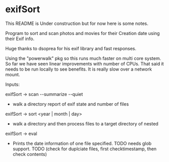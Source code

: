 # exifSort

This README is Under construction but for now here is some notes.

Program to sort and scan photos and movies for their Creation date using their Exif info.

Huge thanks to dsoprea for his exif library and fast responses.

Using the "powerwalk" pkg so this runs much faster on multi core system. So far
we have seen linear improvements with number of CPUs. That said it needs to be
run locally to see benefits. It is really slow over a network mount.


Inputs:

exifSort -> scan <in dir> --summarize --quiet
 * walk a directory report of exif state and number of files

exifSort -> sort <in dir> <out dir> <year | month | day> 
 * walk a directory and then process files to a target directory of nested 

exifSort -> eval <file>
 * Prints the date information of one file specified. TODO needs glob support.
 TODO (check for duplciate files, first checktimestamp, then check contents)

